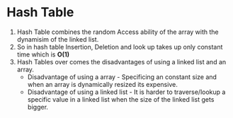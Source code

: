 # Hash Table

<ol>
<li>Hash Table combines the random Access ability of the array with the dynamisim of the linked list.</li>
<li>So in hash table Insertion, Deletion and look up takes up only constant time which is <b>O(1)</b></li>
<li>Hash Tables over comes the disadvantages of using a linked list and an array.
  <ul>
    <li>Disadvantage of using a array - Specificing an constant size and when an array is dynamically resized its expensive.</li>
    <li>Disadvantage of using a linked list - It is harder to traverse/lookup a specific value in a linked list when the size of the linked list gets bigger.</li>
  </ul>
</li>
</ol>
